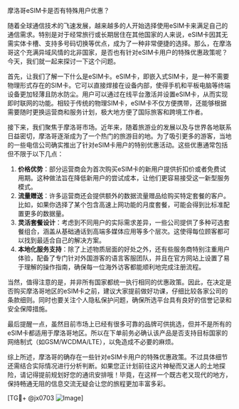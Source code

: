 摩洛哥eSIM卡是否有特殊用户优惠？

随着全球通信技术的飞速发展，越来越多的人开始选择使用eSIM卡来满足自己的通信需求。特别是对于经常旅行或长期居住在其他国家的人来说，eSIM卡因其无需实体卡槽、支持多号码切换等优点，成为了一种非常便捷的选择。那么，在摩洛哥这个充满异域风情的北非国家，是否也有针对eSIM卡用户的特殊优惠政策呢？今天，我们就一起来探讨一下这个问题。

首先，让我们了解一下什么是eSIM卡。eSIM卡，即嵌入式SIM卡，是一种不需要物理形式存在的SIM卡。它可以直接焊接在设备内部，使得手机和平板电脑等终端设备更加轻薄且防水防尘。用户可以通过在线平台激活并设置eSIM卡，从而实现即时联网的功能。相较于传统的物理SIM卡，eSIM卡不仅方便携带，还能够根据需要随时更换运营商和服务计划，极大地方便了国际旅客和跨境工作者。

接下来，我们聚焦于摩洛哥市场。近年来，随着旅游业的发展以及与世界各地联系日益密切，摩洛哥逐渐成为了一个热门的旅游目的地。为了吸引更多的游客，当地的一些电信公司确实推出了针对eSIM卡用户的特别优惠活动。这些优惠通常包括但不限于以下几点：

1. **价格优势**：部分运营商会为首次购买eSIM卡的新用户提供折扣价或者免费试用期。这种做法旨在降低新用户的尝试成本，让他们更容易接受这一新型服务模式。
2. **流量赠送**：许多运营商还会提供额外的数据流量赠品给购买特定套餐的客户。比如，如果你选择了某个包含高速上网功能的月度套餐，可能会得到比标准配置更多的数据量。
3. **灵活套餐设计**：考虑到不同用户的实际需求差异，一些公司提供了多种可选套餐组合，涵盖从基础通话到高端多媒体应用等多个层次。这使得每位顾客都可以找到最适合自己的解决方案。
4. **本地化服务支持**：除了上述物质层面的好处之外，还有些服务商特别注重用户体验，配备了专门针对外国游客的语言客服团队，并且在官方网站上设置了易于理解的操作指南，确保每一位海外访客都能顺利地完成注册流程。

当然，值得注意的是，并非所有国家都统一执行相同的优惠政策。因此，在决定是否购买摩洛哥地区的eSIM卡之前，建议大家提前做好功课，仔细比较各家公司的条款细则。同时也要关注个人隐私保护问题，确保所选平台具有良好的信誉记录和安全保障措施。

最后提醒一点，虽然目前市场上已经有很多可靠的品牌可供挑选，但并不是所有的eSIM卡都适用于摩洛哥地区。所以在下单前务必确认该产品是否支持目标国家的网络制式（如GSM/WCDMA/LTE），以免造成不必要的麻烦。

综上所述，摩洛哥的确存在一些针对eSIM卡用户的特殊优惠政策。不过具体细节还需结合实际情况进行分析判断。如果您正计划前往这片神秘而又迷人的土地探险，请记得提前规划好您的通讯安排哦！毕竟，在这样一个既古老又现代的地方，保持畅通无阻的信息交流无疑会让您的旅程更加丰富多彩。

[TG💪+ @jx0703 ![Image](https://github.com/user-attachments/assets/dbca1d08-cadb-493c-b0ec-ad6f7a83f270)]